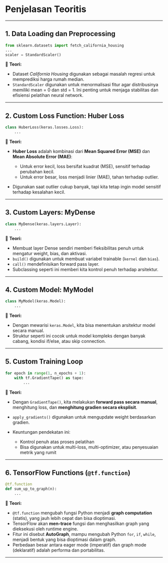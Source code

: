 # Penjelasan Teoritis

---

## 1. Data Loading dan Preprocessing

```python
from sklearn.datasets import fetch_california_housing
...
scaler = StandardScaler()
```

📖 **Teori:**

* Dataset *California Housing* digunakan sebagai masalah regresi untuk memprediksi harga rumah median.
* `StandardScaler` digunakan untuk menormalisasi fitur agar distribusinya memiliki mean = 0 dan std = 1. Ini penting untuk menjaga stabilitas dan efisiensi pelatihan neural network.

---

## 2. Custom Loss Function: Huber Loss

```python
class HuberLoss(keras.losses.Loss):
    ...
```

📖 **Teori:**

* **Huber Loss** adalah kombinasi dari **Mean Squared Error (MSE)** dan **Mean Absolute Error (MAE)**:

  * Untuk error kecil, loss bersifat kuadrat (MSE), sensitif terhadap perubahan kecil.
  * Untuk error besar, loss menjadi linier (MAE), tahan terhadap outlier.
* Digunakan saat outlier cukup banyak, tapi kita tetap ingin model sensitif terhadap kesalahan kecil.

---

## 3. Custom Layers: MyDense

```python
class MyDense(keras.layers.Layer):
    ...
```

📖 **Teori:**

* Membuat layer Dense sendiri memberi fleksibilitas penuh untuk mengatur weight, bias, dan aktivasi.
* `build()` digunakan untuk membuat variabel trainable (`kernel` dan `bias`).
* `call()` mendefinisikan forward pass layer.
* Subclassing seperti ini memberi kita kontrol penuh terhadap arsitektur.

---

## 4. Custom Model: MyModel

```python
class MyModel(keras.Model):
    ...
```

📖 **Teori:**

* Dengan mewarisi `keras.Model`, kita bisa menentukan arsitektur model secara manual.
* Struktur seperti ini cocok untuk model kompleks dengan banyak cabang, kondisi if/else, atau skip connection.

---

## 5. Custom Training Loop

```python
for epoch in range(1, n_epochs + 1):
    with tf.GradientTape() as tape:
        ...
```

📖 **Teori:**

* Dengan `GradientTape()`, kita melakukan **forward pass secara manual**, menghitung loss, dan **menghitung gradien secara eksplisit**.
* `apply_gradients()` digunakan untuk mengupdate weight berdasarkan gradien.
* Keuntungan pendekatan ini:

  * Kontrol penuh atas proses pelatihan
  * Bisa digunakan untuk multi-loss, multi-optimizer, atau penyesuaian metrik yang rumit

---

## 6. TensorFlow Functions (`@tf.function`)

```python
@tf.function
def sum_up_to_graph(n):
    ...
```

📖 **Teori:**

* `@tf.function` mengubah fungsi Python menjadi **graph computation** (statis), yang jauh lebih cepat dan bisa dioptimasi.
* TensorFlow akan **men-trace** fungsi dan menghasilkan graph yang dieksekusi oleh runtime engine.
* Fitur ini disebut **AutoGraph**, mampu mengubah Python `for`, `if`, `while`, menjadi bentuk yang bisa dioptimasi dalam graph.
* Perbedaan besar antara eager mode (imperatif) dan graph mode (deklaratif) adalah performa dan portabilitas.

---

